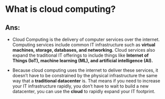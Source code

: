 # What is cloud computing?

## Ans:

- Cloud Computing is the delivery of computer services over the internet. Computing services include common IT infrastructure such as **virtual machines, storage, databases, and networking.** Cloud services also expand the traditional IT offerings to include things like **Internet of Things (IoT), machine learning (ML), and artificial intelligence (AI).**

- Because cloud computing uses the internet to deliver these services, it doesn’t have to be constrained by the physical infrastructure the same way that a **traditional datacenter** is.  That means if you need to increase your IT infrastructure rapidly, you don’t have to wait to build a new datacenter, you can use the **cloud** to rapidly expand your IT footprint.

